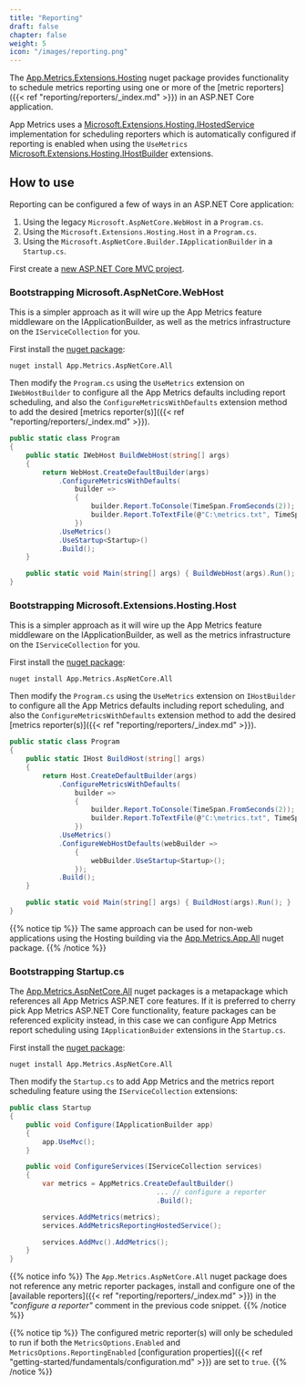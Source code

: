 ```yaml
---
title: "Reporting"
draft: false
chapter: false
weight: 5
icon: "/images/reporting.png"
---
```


The [App.Metrics.Extensions.Hosting](https://www.nuget.org/packages/App.Metrics.Extensions.Hosting/) nuget package provides functionality to schedule metrics reporting using one or more of the [metric reporters]({{< ref "reporting/reporters/_index.md" >}}) in an ASP.NET Core application.

App Metrics uses a [Microsoft.Extensions.Hosting.IHostedService](https://docs.microsoft.com/en-us/dotnet/api/microsoft.extensions.hosting.ihostedservice?view=aspnetcore-2.0) implementation for scheduling reporters which is automatically configured if reporting is enabled when using the `UseMetrics` [Microsoft.Extensions.Hosting.IHostBuilder](https://docs.microsoft.com/en-us/dotnet/api/microsoft.extensions.hosting.ihostbuilder?view=dotnet-plat-ext-3.1) extensions.

## How to use

Reporting can be configured a few of ways in an ASP.NET Core application:

1. Using the legacy `Microsoft.AspNetCore.WebHost` in a `Program.cs`.
1. Using the `Microsoft.Extensions.Hosting.Host` in a `Program.cs`.
1. Using the `Microsoft.AspNetCore.Builder.IApplicationBuilder` in a `Startup.cs`.

<i class="fa fa-hand-o-right"></i> First create a [new ASP.NET Core MVC project](https://docs.microsoft.com/en-us/aspnet/core/tutorials/first-mvc-app/start-mvc).

### Bootstrapping Microsoft.AspNetCore.WebHost

This is a simpler approach as it will wire up the App Metrics feature middleware on the IApplicationBuilder, as well as the metrics infrastructure on the `IServiceCollection` for you.

<i class="fa fa-hand-o-right"></i> First install the [nuget package](https://www.nuget.org/packages/App.Metrics.AspNetCore.All/):

```console
nuget install App.Metrics.AspNetCore.All
```

<i class="fa fa-hand-o-right"></i> Then modify the `Program.cs` using the `UseMetrics` extension on `IWebHostBuilder` to configure all the App Metrics defaults including report scheduling, and also the `ConfigureMetricsWithDefaults` extension method to add the desired [metrics reporter(s)]({{< ref "reporting/reporters/_index.md" >}}).

```csharp
public static class Program
{
    public static IWebHost BuildWebHost(string[] args)
    {
        return WebHost.CreateDefaultBuilder(args)
            .ConfigureMetricsWithDefaults(
                builder =>
                {
                    builder.Report.ToConsole(TimeSpan.FromSeconds(2));
                    builder.Report.ToTextFile(@"C:\metrics.txt", TimeSpan.FromSeconds(20));
                })
            .UseMetrics()
            .UseStartup<Startup>()
            .Build();
    }

    public static void Main(string[] args) { BuildWebHost(args).Run(); }
}
```

### Bootstrapping Microsoft.Extensions.Hosting.Host

This is a simpler approach as it will wire up the App Metrics feature middleware on the IApplicationBuilder, as well as the metrics infrastructure on the `IServiceCollection` for you.

<i class="fa fa-hand-o-right"></i> First install the [nuget package](https://www.nuget.org/packages/App.Metrics.AspNetCore.All/):

```console
nuget install App.Metrics.AspNetCore.All
```

<i class="fa fa-hand-o-right"></i> Then modify the `Program.cs` using the `UseMetrics` extension on `IHostBuilder` to configure all the App Metrics defaults including report scheduling, and also the `ConfigureMetricsWithDefaults` extension method to add the desired [metrics reporter(s)]({{< ref "reporting/reporters/_index.md" >}}).

```csharp
public static class Program
{
    public static IHost BuildHost(string[] args)
    {
        return Host.CreateDefaultBuilder(args)
            .ConfigureMetricsWithDefaults(
                builder =>
                {
                    builder.Report.ToConsole(TimeSpan.FromSeconds(2));
                    builder.Report.ToTextFile(@"C:\metrics.txt", TimeSpan.FromSeconds(20));
                })
            .UseMetrics()
            .ConfigureWebHostDefaults(webBuilder =>
                {
                    webBuilder.UseStartup<Startup>();
                });
            .Build();
    }

    public static void Main(string[] args) { BuildHost(args).Run(); }
}
```

{{% notice tip %}}
The same approach can be used for non-web applications using the Hosting building via the [App.Metrics.App.All](https://www.nuget.org/packages/App.Metrics.App.All/) nuget package.
{{% /notice %}}

### Bootstrapping Startup.cs

The [App.Metrics.AspNetCore.All](https://www.nuget.org/packages/App.Metrics.AspNetCore.All/) nuget packages is a metapackage which references all App Metrics ASP.NET core features. If it is preferred to cherry pick App Metrics ASP.NET Core functionality, feature packages can be referenced explicity instead, in this case we can configure App Metrics report scheduling using `IApplicationBuider` extensions in the `Startup.cs`.

<i class="fa fa-hand-o-right"></i> First install the [nuget package](https://www.nuget.org/packages/App.Metrics.AspNetCore.All/):

```console
nuget install App.Metrics.AspNetCore.All
```

<i class="fa fa-hand-o-right"></i> Then modify the `Startup.cs` to add App Metrics and the metrics report scheduling feature using the `IServiceCollection` extensions:

```csharp
public class Startup
{
    public void Configure(IApplicationBuilder app)
    {
        app.UseMvc();
    }

    public void ConfigureServices(IServiceCollection services)
    {
        var metrics = AppMetrics.CreateDefaultBuilder()
                                    ... // configure a reporter
                                    .Build();

        services.AddMetrics(metrics);
        services.AddMetricsReportingHostedService();

        services.AddMvc().AddMetrics();
    }
}
```

{{% notice info %}}
The `App.Metrics.AspNetCore.All` nuget package does not reference any metric reporter packages, install and configure one of the [available reporters]({{< ref "reporting/reporters/_index.md" >}}) in the *"configure a reporter"* comment in the previous code snippet.
{{% /notice %}}

{{% notice tip %}}
The configured metric reporter(s) will only be scheduled to run if both the `MetricsOptions.Enabled` and `MetricsOptions.ReportingEnabled` [configuration properties]({{< ref "getting-started/fundamentals/configuration.md" >}}) are set to `true`.
{{% /notice %}}
